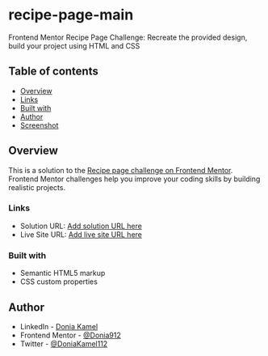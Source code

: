 # recipe-page-main
Frontend Mentor Recipe Page Challenge: Recreate the provided design, build your project using HTML and CSS

## Table of contents

  - [Overview](#overview)
  - [Links](#links)
  - [Built with](#built-with)
  - [Author](#author)
  - [Screenshot](#screenshot)


## Overview
This is a solution to the [Recipe page challenge on Frontend Mentor](https://www.frontendmentor.io/challenges/recipe-page-KiTsR8QQKm). Frontend Mentor challenges help you improve your coding skills by building realistic projects.


### Links

- Solution URL: [Add solution URL here](https://your-solution-url.com)
- Live Site URL: [Add live site URL here](https://your-live-site-url.com)


### Built with

- Semantic HTML5 markup
- CSS custom properties

## Author

- LinkedIn - [Donia Kamel]( https://www.linkedin.com/in/donia-kamel-4a638b217/)
- Frontend Mentor - [@Donia912](https://www.frontendmentor.io/profile/Donia912)
- Twitter - [@DoniaKamel112](https://www.twitter.com/DoniaKamel112)

